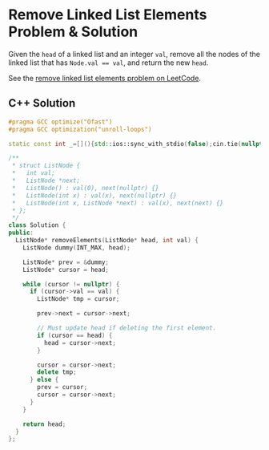 # Remove Linked List Elements Problem & Solution

Given the `head` of a linked list and an integer `val`, remove all the nodes of the linked list that has `Node.val == val`, and return the new `head`.

See the [remove linked list elements problem on LeetCode](https://leetcode.com/problems/remove-linked-list-elements).

## C++ Solution

```cpp
#pragma GCC optimize("Ofast")
#pragma GCC optimization("unroll-loops")

static const int _=[](){std::ios::sync_with_stdio(false);cin.tie(nullptr);cout.tie(nullptr);return 0;}();

/**
 * struct ListNode {
 *   int val;
 *   ListNode *next;
 *   ListNode() : val(0), next(nullptr) {}
 *   ListNode(int x) : val(x), next(nullptr) {}
 *   ListNode(int x, ListNode *next) : val(x), next(next) {}
 * };
 */
class Solution {
public:
  ListNode* removeElements(ListNode* head, int val) {
    ListNode dummy(INT_MAX, head);

    ListNode* prev = &dummy;
    ListNode* cursor = head;

    while (cursor != nullptr) {
      if (cursor->val == val) {
        ListNode* tmp = cursor;

        prev->next = cursor->next;

        // Must update head if deleting the first element.
        if (cursor == head) {
          head = cursor->next;
        }

        cursor = cursor->next;
        delete tmp;
      } else {
        prev = cursor;
        cursor = cursor->next;
      }
    }

    return head;
  }
};
```
